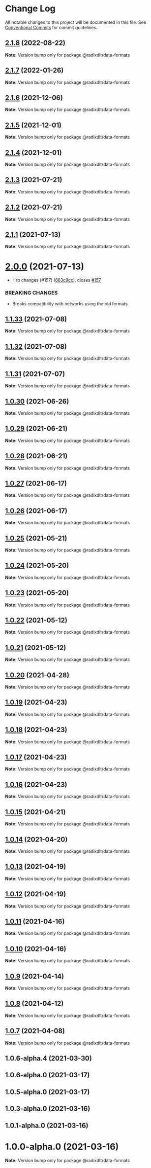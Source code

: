 # Change Log

All notable changes to this project will be documented in this file.
See [Conventional Commits](https://conventionalcommits.org) for commit guidelines.

## [2.1.8](https://github.com/radixdlt/radixdlt-javascript/compare/@radixdlt/data-formats@2.1.7...@radixdlt/data-formats@2.1.8) (2022-08-22)

**Note:** Version bump only for package @radixdlt/data-formats





## [2.1.7](https://github.com/radixdlt/radixdlt-javascript/compare/@radixdlt/data-formats@2.1.6...@radixdlt/data-formats@2.1.7) (2022-01-26)

**Note:** Version bump only for package @radixdlt/data-formats





## [2.1.6](https://github.com/radixdlt/radixdlt-javascript/compare/@radixdlt/data-formats@2.1.5...@radixdlt/data-formats@2.1.6) (2021-12-06)

**Note:** Version bump only for package @radixdlt/data-formats





## [2.1.5](https://github.com/radixdlt/radixdlt-javascript/compare/@radixdlt/data-formats@2.1.4...@radixdlt/data-formats@2.1.5) (2021-12-01)

**Note:** Version bump only for package @radixdlt/data-formats





## [2.1.4](https://github.com/radixdlt/radixdlt-javascript/compare/@radixdlt/data-formats@2.1.3...@radixdlt/data-formats@2.1.4) (2021-12-01)

**Note:** Version bump only for package @radixdlt/data-formats





## [2.1.3](https://github.com/radixdlt/radixdlt-javascript/compare/@radixdlt/data-formats@2.1.1...@radixdlt/data-formats@2.1.3) (2021-07-21)

**Note:** Version bump only for package @radixdlt/data-formats





## [2.1.2](https://github.com/radixdlt/radixdlt-javascript/compare/@radixdlt/data-formats@2.1.1...@radixdlt/data-formats@2.1.2) (2021-07-21)

**Note:** Version bump only for package @radixdlt/data-formats





## [2.1.1](https://github.com/radixdlt/radixdlt-javascript/compare/@radixdlt/data-formats@2.0.0...@radixdlt/data-formats@2.1.1) (2021-07-13)

**Note:** Version bump only for package @radixdlt/data-formats





# [2.0.0](https://github.com/radixdlt/radixdlt-javascript/compare/@radixdlt/data-formats@1.1.31...@radixdlt/data-formats@2.0.0) (2021-07-13)


* Hrp changes (#157) ([683c9cc](https://github.com/radixdlt/radixdlt-javascript/commit/683c9cc79d6e9f07c54ca8ac77dd5dd0616e379c)), closes [#157](https://github.com/radixdlt/radixdlt-javascript/issues/157)


### BREAKING CHANGES

* Breaks compatibility with networks using the old formats





## [1.1.33](https://github.com/radixdlt/radixdlt-javascript/compare/@radixdlt/data-formats@1.1.32...@radixdlt/data-formats@1.1.33) (2021-07-08)

**Note:** Version bump only for package @radixdlt/data-formats





## [1.1.32](https://github.com/radixdlt/radixdlt-javascript/compare/@radixdlt/data-formats@1.1.31...@radixdlt/data-formats@1.1.32) (2021-07-08)

**Note:** Version bump only for package @radixdlt/data-formats





## [1.1.31](https://github.com/radixdlt/radixdlt-javascript/compare/@radixdlt/data-formats@1.0.30...@radixdlt/data-formats@1.1.31) (2021-07-07)

**Note:** Version bump only for package @radixdlt/data-formats





## [1.0.30](https://github.com/radixdlt/radixdlt-javascript/compare/@radixdlt/data-formats@1.0.29...@radixdlt/data-formats@1.0.30) (2021-06-26)

**Note:** Version bump only for package @radixdlt/data-formats





## [1.0.29](https://github.com/radixdlt/radixdlt-javascript/compare/@radixdlt/data-formats@1.0.28...@radixdlt/data-formats@1.0.29) (2021-06-21)

**Note:** Version bump only for package @radixdlt/data-formats





## [1.0.28](https://github.com/radixdlt/radixdlt-javascript/compare/@radixdlt/data-formats@1.0.27...@radixdlt/data-formats@1.0.28) (2021-06-21)

**Note:** Version bump only for package @radixdlt/data-formats





## [1.0.27](https://github.com/radixdlt/radixdlt-javascript/compare/@radixdlt/data-formats@1.0.25...@radixdlt/data-formats@1.0.27) (2021-06-17)

**Note:** Version bump only for package @radixdlt/data-formats





## [1.0.26](https://github.com/radixdlt/radixdlt-javascript/compare/@radixdlt/data-formats@1.0.25...@radixdlt/data-formats@1.0.26) (2021-06-17)

**Note:** Version bump only for package @radixdlt/data-formats





## [1.0.25](https://github.com/radixdlt/radixdlt-javascript/compare/@radixdlt/data-formats@1.0.24...@radixdlt/data-formats@1.0.25) (2021-05-21)

**Note:** Version bump only for package @radixdlt/data-formats





## [1.0.24](https://github.com/radixdlt/radixdlt-javascript/compare/@radixdlt/data-formats@1.0.23...@radixdlt/data-formats@1.0.24) (2021-05-20)

**Note:** Version bump only for package @radixdlt/data-formats





## [1.0.23](https://github.com/radixdlt/radixdlt-javascript/compare/@radixdlt/data-formats@1.0.22...@radixdlt/data-formats@1.0.23) (2021-05-20)

**Note:** Version bump only for package @radixdlt/data-formats





## [1.0.22](https://github.com/radixdlt/radixdlt-javascript/compare/@radixdlt/data-formats@1.0.21...@radixdlt/data-formats@1.0.22) (2021-05-12)

**Note:** Version bump only for package @radixdlt/data-formats





## [1.0.21](https://github.com/radixdlt/radixdlt-javascript/compare/@radixdlt/data-formats@1.0.20...@radixdlt/data-formats@1.0.21) (2021-05-12)

**Note:** Version bump only for package @radixdlt/data-formats





## [1.0.20](https://github.com/radixdlt/radixdlt-javascript/compare/@radixdlt/data-formats@1.0.19...@radixdlt/data-formats@1.0.20) (2021-04-28)

**Note:** Version bump only for package @radixdlt/data-formats





## [1.0.19](https://github.com/radixdlt/radixdlt-javascript/compare/@radixdlt/data-formats@1.0.18...@radixdlt/data-formats@1.0.19) (2021-04-23)

**Note:** Version bump only for package @radixdlt/data-formats





## [1.0.18](https://github.com/radixdlt/radixdlt-javascript/compare/@radixdlt/data-formats@1.0.17...@radixdlt/data-formats@1.0.18) (2021-04-23)

**Note:** Version bump only for package @radixdlt/data-formats





## [1.0.17](https://github.com/radixdlt/radixdlt-javascript/compare/@radixdlt/data-formats@1.0.16...@radixdlt/data-formats@1.0.17) (2021-04-23)

**Note:** Version bump only for package @radixdlt/data-formats





## [1.0.16](https://github.com/radixdlt/radixdlt-javascript/compare/@radixdlt/data-formats@1.0.15...@radixdlt/data-formats@1.0.16) (2021-04-23)

**Note:** Version bump only for package @radixdlt/data-formats





## [1.0.15](https://github.com/radixdlt/radixdlt-javascript/compare/@radixdlt/data-formats@1.0.14...@radixdlt/data-formats@1.0.15) (2021-04-21)

**Note:** Version bump only for package @radixdlt/data-formats





## [1.0.14](https://github.com/radixdlt/radixdlt-javascript/compare/@radixdlt/data-formats@1.0.13...@radixdlt/data-formats@1.0.14) (2021-04-20)

**Note:** Version bump only for package @radixdlt/data-formats





## [1.0.13](https://github.com/radixdlt/radixdlt-javascript/compare/@radixdlt/data-formats@1.0.12...@radixdlt/data-formats@1.0.13) (2021-04-19)

**Note:** Version bump only for package @radixdlt/data-formats





## [1.0.12](https://github.com/radixdlt/radixdlt-javascript/compare/@radixdlt/data-formats@1.0.11...@radixdlt/data-formats@1.0.12) (2021-04-19)

**Note:** Version bump only for package @radixdlt/data-formats





## [1.0.11](https://github.com/radixdlt/radixdlt-javascript/compare/@radixdlt/data-formats@1.0.10...@radixdlt/data-formats@1.0.11) (2021-04-16)

**Note:** Version bump only for package @radixdlt/data-formats





## [1.0.10](https://github.com/radixdlt/radixdlt-javascript/compare/@radixdlt/data-formats@1.0.9...@radixdlt/data-formats@1.0.10) (2021-04-16)

**Note:** Version bump only for package @radixdlt/data-formats





## [1.0.9](https://github.com/radixdlt/radixdlt-javascript/compare/@radixdlt/data-formats@1.0.8...@radixdlt/data-formats@1.0.9) (2021-04-14)

**Note:** Version bump only for package @radixdlt/data-formats





## [1.0.8](https://github.com/radixdlt/radixdlt-javascript/compare/@radixdlt/data-formats@1.0.7...@radixdlt/data-formats@1.0.8) (2021-04-12)

**Note:** Version bump only for package @radixdlt/data-formats





## [1.0.7](https://github.com/radixdlt/radixdlt-javascript/compare/@radixdlt/data-formats@1.0.6...@radixdlt/data-formats@1.0.7) (2021-04-08)

**Note:** Version bump only for package @radixdlt/data-formats





## 1.0.6-alpha.4 (2021-03-30)



## 1.0.6-alpha.0 (2021-03-17)



## 1.0.5-alpha.0 (2021-03-17)



## 1.0.3-alpha.0 (2021-03-16)



## 1.0.1-alpha.0 (2021-03-16)



# 1.0.0-alpha.0 (2021-03-16)

**Note:** Version bump only for package @radixdlt/data-formats
